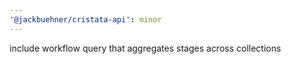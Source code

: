 ```yaml
---
'@jackbuehner/cristata-api': minor
---
```


include workflow query that aggregates stages across collections
